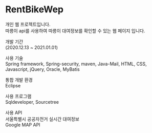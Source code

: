 # RentBikeWep

개인 웹 프로젝트입니다.<br>
따릉이 api를 사용하여 따릉이 대여정보를 확인할 수 있는 웹 페이지 입니다.

개발 기간<br>
(2020.12.13 ~ 2021.01.01)

사용 기술<br>
Spring framework, Spring-security, maven, Java-Mail, HTML, CSS, Javascript, jQuery, Oracle, MyBatis

통합 개발 환경<br>
Eclipse

사용 프로그램<br>
Sqldeveloper, Sourcetree

사용 API<br>
서울특별시 공공자전거 실시간 대여정보<br>
Google MAP API
